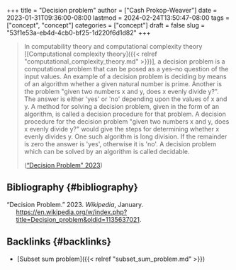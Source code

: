 +++
title = "Decision problem"
author = ["Cash Prokop-Weaver"]
date = 2023-01-31T09:36:00-08:00
lastmod = 2024-02-24T13:50:47-08:00
tags = ["concept", "concept"]
categories = ["concept"]
draft = false
slug = "53f1e53a-eb4d-4cb0-bf25-1d220f6d1d82"
+++

> In computability theory and computational complexity theory [[Computational complexity theory]({{< relref "computational_complexity_theory.md" >}})], a decision problem is a computational problem that can be posed as a yes–no question of the input values. An example of a decision problem is deciding by means of an algorithm whether a given natural number is prime. Another is the problem "given two numbers x and y, does x evenly divide y?". The answer is either 'yes' or 'no' depending upon the values of x and y. A method for solving a decision problem, given in the form of an algorithm, is called a decision procedure for that problem. A decision procedure for the decision problem "given two numbers x and y, does x evenly divide y?" would give the steps for determining whether x evenly divides y. One such algorithm is long division. If the remainder is zero the answer is 'yes', otherwise it is 'no'. A decision problem which can be solved by an algorithm is called decidable.
>
> (<a href="#citeproc_bib_item_1">“Decision Problem” 2023</a>)


## Bibliography {#bibliography}

<style>.csl-entry{text-indent: -1.5em; margin-left: 1.5em;}</style><div class="csl-bib-body">
  <div class="csl-entry"><a id="citeproc_bib_item_1"></a>“Decision Problem.” 2023. <i>Wikipedia</i>, January. <a href="https://en.wikipedia.org/w/index.php?title=Decision_problem&oldid=1135637021">https://en.wikipedia.org/w/index.php?title=Decision_problem&#38;oldid=1135637021</a>.</div>
</div>


## Backlinks {#backlinks}

-   [Subset sum problem]({{< relref "subset_sum_problem.md" >}})
